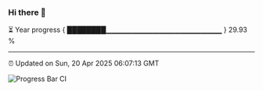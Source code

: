### Hi there 👋

⏳ Year progress { ████████▁▁▁▁▁▁▁▁▁▁▁▁▁▁▁▁▁▁▁▁▁▁ } 29.93 %

---

⏰ Updated on Sun, 20 Apr 2025 06:07:13 GMT

![Progress Bar CI](https://github.com/liununu/liununu/workflows/Progress%20Bar%20CI/badge.svg)
